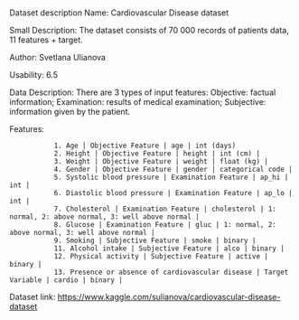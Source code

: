 # 

Dataset description
Name: Cardiovascular Disease dataset

Small Description: The dataset consists of 70 000 records of patients data, 11 features + target.

Author: Svetlana Ulianova

Usability: 6.5

Data Description: There are 3 types of input features: Objective: factual information; Examination: results of medical examination; Subjective: information given by the patient.

Features:

               1. Age | Objective Feature | age | int (days)
               2. Height | Objective Feature | height | int (cm) |
               3. Weight | Objective Feature | weight | float (kg) |
               4. Gender | Objective Feature | gender | categorical code |
               5. Systolic blood pressure | Examination Feature | ap_hi | int |
               6. Diastolic blood pressure | Examination Feature | ap_lo | int |
               7. Cholesterol | Examination Feature | cholesterol | 1: normal, 2: above normal, 3: well above normal |
               8. Glucose | Examination Feature | gluc | 1: normal, 2: above normal, 3: well above normal |
               9. Smoking | Subjective Feature | smoke | binary |
               11. Alcohol intake | Subjective Feature | alco | binary |
               12. Physical activity | Subjective Feature | active | binary |
               13. Presence or absence of cardiovascular disease | Target Variable | cardio | binary |

Dataset link: https://www.kaggle.com/sulianova/cardiovascular-disease-dataset
